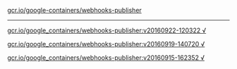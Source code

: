 [gcr.io/google-containers/webhooks-publisher](https://hub.docker.com/r/abcz/webhooks-publisher/tags/) 

----
[gcr.io/google_containers/webhooks-publisher:v20160922-120322 √](https://hub.docker.com/r/abcz/webhooks-publisher/tags/)

[gcr.io/google_containers/webhooks-publisher:v20160919-140720 √](https://hub.docker.com/r/abcz/webhooks-publisher/tags/)

[gcr.io/google_containers/webhooks-publisher:v20160915-162352 √](https://hub.docker.com/r/abcz/webhooks-publisher/tags/)

